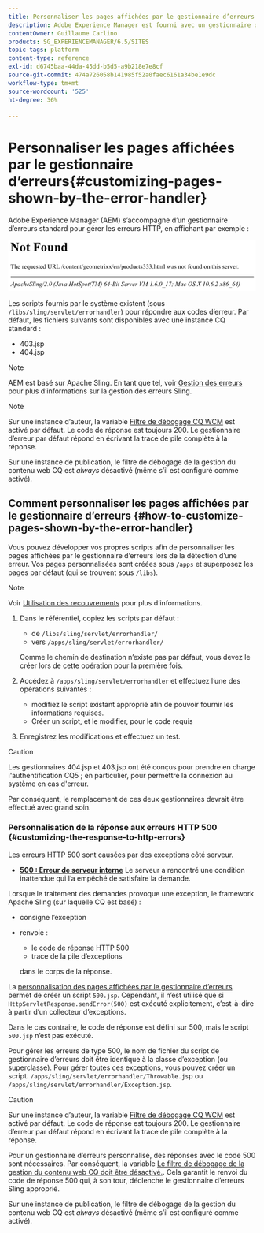 ```yaml
---
title: Personnaliser les pages affichées par le gestionnaire d’erreurs
description: Adobe Experience Manager est fourni avec un gestionnaire d’erreurs standard pour gérer les erreurs HTTP.
contentOwner: Guillaume Carlino
products: SG_EXPERIENCEMANAGER/6.5/SITES
topic-tags: platform
content-type: reference
exl-id: d6745baa-44da-45dd-b5d5-a9b218e7e8cf
source-git-commit: 474a726058b141985f52a0faec6161a34be1e9dc
workflow-type: tm+mt
source-wordcount: '525'
ht-degree: 36%

---
```


# Personnaliser les pages affichées par le gestionnaire d’erreurs{#customizing-pages-shown-by-the-error-handler}

Adobe Experience Manager (AEM) s’accompagne d’un gestionnaire d’erreurs standard pour gérer les erreurs HTTP, en affichant par exemple :

![chlimage_1-67](assets/chlimage_1-67a.png)

Les scripts fournis par le système existent (sous `/libs/sling/servlet/errorhandler`) pour répondre aux codes d’erreur. Par défaut, les fichiers suivants sont disponibles avec une instance CQ standard :

* 403.jsp
* 404.jsp

>[!NOTE]
>
>AEM est basé sur Apache Sling. En tant que tel, voir [Gestion des erreurs](https://sling.apache.org/documentation/the-sling-engine/errorhandling.html) pour plus d’informations sur la gestion des erreurs Sling.

>[!NOTE]
>
>Sur une instance d’auteur, la variable [Filtre de débogage CQ WCM](/help/sites-deploying/osgi-configuration-settings.md) est activé par défaut. Le code de réponse est toujours 200. Le gestionnaire d’erreur par défaut répond en écrivant la trace de pile complète à la réponse.
>
>Sur une instance de publication, le filtre de débogage de la gestion du contenu web CQ est *always* désactivé (même s’il est configuré comme activé).

## Comment personnaliser les pages affichées par le gestionnaire d’erreurs {#how-to-customize-pages-shown-by-the-error-handler}

Vous pouvez développer vos propres scripts afin de personnaliser les pages affichées par le gestionnaire d’erreurs lors de la détection d’une erreur. Vos pages personnalisées sont créées sous `/apps` et superposez les pages par défaut (qui se trouvent sous `/libs`).

>[!NOTE]
>
>Voir [Utilisation des recouvrements](/help/sites-developing/overlays.md) pour plus d’informations.

1. Dans le référentiel, copiez les scripts par défaut :

   * de `/libs/sling/servlet/errorhandler/`
   * vers `/apps/sling/servlet/errorhandler/`

   Comme le chemin de destination n’existe pas par défaut, vous devez le créer lors de cette opération pour la première fois.

1. Accédez à `/apps/sling/servlet/errorhandler` et effectuez l’une des opérations suivantes :

   * modifiez le script existant approprié afin de pouvoir fournir les informations requises.
   * Créer un script, et le modifier, pour le code requis

1. Enregistrez les modifications et effectuez un test.

>[!CAUTION]
>
>Les gestionnaires 404.jsp et 403.jsp ont été conçus pour prendre en charge l&#39;authentification CQ5 ; en particulier, pour permettre la connexion au système en cas d&#39;erreur.
>
>Par conséquent, le remplacement de ces deux gestionnaires devrait être effectué avec grand soin.

### Personnalisation de la réponse aux erreurs HTTP 500 {#customizing-the-response-to-http-errors}

Les erreurs HTTP 500 sont causées par des exceptions côté serveur.

* **[500 : Erreur de serveur interne](https://www.w3.org/Protocols/rfc2616/rfc2616-sec10.html)**
Le serveur a rencontré une condition inattendue qui l’a empêché de satisfaire la demande.

Lorsque le traitement des demandes provoque une exception, le framework Apache Sling (sur laquelle CQ est basé) :

* consigne l’exception
* renvoie :

   * le code de réponse HTTP 500
   * trace de la pile d’exceptions

  dans le corps de la réponse.

La [personnalisation des pages affichées par le gestionnaire d’erreurs](#how-to-customize-pages-shown-by-the-error-handler) permet de créer un script `500.jsp`. Cependant, il n’est utilisé que si `HttpServletResponse.sendError(500)` est exécuté explicitement, c’est-à-dire à partir d’un collecteur d’exceptions.

Dans le cas contraire, le code de réponse est défini sur 500, mais le script `500.jsp` n’est pas exécuté.

Pour gérer les erreurs de type 500, le nom de fichier du script de gestionnaire d’erreurs doit être identique à la classe d’exception (ou superclasse). Pour gérer toutes ces exceptions, vous pouvez créer un script. `/apps/sling/servlet/errorhandler/Throwable.js`p ou `/apps/sling/servlet/errorhandler/Exception.jsp`.

>[!CAUTION]
>
>Sur une instance d’auteur, la variable [Filtre de débogage CQ WCM](/help/sites-deploying/osgi-configuration-settings.md) est activé par défaut. Le code de réponse est toujours 200. Le gestionnaire d’erreur par défaut répond en écrivant la trace de pile complète à la réponse.
>
>Pour un gestionnaire d’erreurs personnalisé, des réponses avec le code 500 sont nécessaires. Par conséquent, la variable [Le filtre de débogage de la gestion du contenu web CQ doit être désactivé.](/help/sites-deploying/osgi-configuration-settings.md). Cela garantit le renvoi du code de réponse 500 qui, à son tour, déclenche le gestionnaire d’erreurs Sling approprié.
>
>Sur une instance de publication, le filtre de débogage de la gestion du contenu web CQ est *always* désactivé (même s’il est configuré comme activé).
